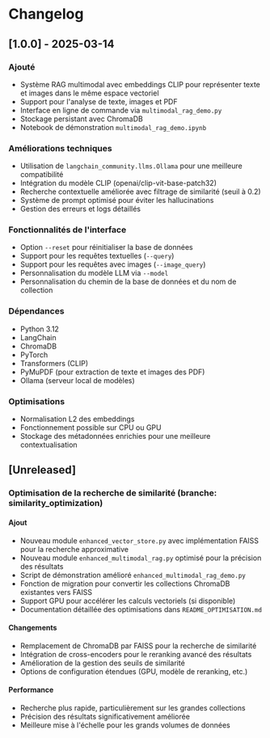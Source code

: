 # Changelog

## [1.0.0] - 2025-03-14

### Ajouté
- Système RAG multimodal avec embeddings CLIP pour représenter texte et images dans le même espace vectoriel
- Support pour l'analyse de texte, images et PDF
- Interface en ligne de commande via `multimodal_rag_demo.py`
- Stockage persistant avec ChromaDB
- Notebook de démonstration `multimodal_rag_demo.ipynb`

### Améliorations techniques
- Utilisation de `langchain_community.llms.Ollama` pour une meilleure compatibilité
- Intégration du modèle CLIP (openai/clip-vit-base-patch32)
- Recherche contextuelle améliorée avec filtrage de similarité (seuil à 0.2)
- Système de prompt optimisé pour éviter les hallucinations
- Gestion des erreurs et logs détaillés

### Fonctionnalités de l'interface
- Option `--reset` pour réinitialiser la base de données
- Support pour les requêtes textuelles (`--query`)
- Support pour les requêtes avec images (`--image_query`)
- Personnalisation du modèle LLM via `--model`
- Personnalisation du chemin de la base de données et du nom de collection

### Dépendances
- Python 3.12
- LangChain
- ChromaDB
- PyTorch
- Transformers (CLIP)
- PyMuPDF (pour extraction de texte et images des PDF)
- Ollama (serveur local de modèles)

### Optimisations
- Normalisation L2 des embeddings
- Fonctionnement possible sur CPU ou GPU
- Stockage des métadonnées enrichies pour une meilleure contextualisation

## [Unreleased]

### Optimisation de la recherche de similarité (branche: similarity_optimization)

#### Ajout
- Nouveau module `enhanced_vector_store.py` avec implémentation FAISS pour la recherche approximative
- Nouveau module `enhanced_multimodal_rag.py` optimisé pour la précision des résultats
- Script de démonstration amélioré `enhanced_multimodal_rag_demo.py`
- Fonction de migration pour convertir les collections ChromaDB existantes vers FAISS
- Support GPU pour accélérer les calculs vectoriels (si disponible)
- Documentation détaillée des optimisations dans `README_OPTIMISATION.md`

#### Changements
- Remplacement de ChromaDB par FAISS pour la recherche de similarité
- Intégration de cross-encoders pour le reranking avancé des résultats
- Amélioration de la gestion des seuils de similarité
- Options de configuration étendues (GPU, modèle de reranking, etc.)

#### Performance
- Recherche plus rapide, particulièrement sur les grandes collections
- Précision des résultats significativement améliorée
- Meilleure mise à l'échelle pour les grands volumes de données 